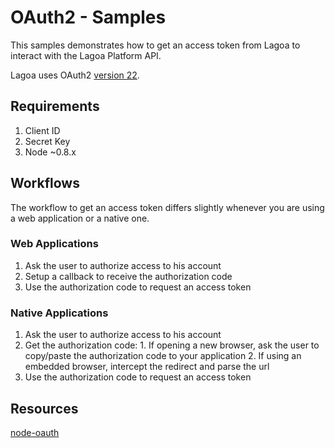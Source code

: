 # OAuth2 - Samples

This samples demonstrates how to get an access token from Lagoa to interact with the Lagoa Platform API.

Lagoa uses OAuth2 [version 22](http://tools.ietf.org/html/draft-ietf-oauth-v2-22).

## Requirements
1. Client ID
2. Secret Key
3. Node ~0.8.x

## Workflows

The workflow to get an access token differs slightly whenever you are using a web application or a native one.

### Web Applications
  1. Ask the user to authorize access to his account
  2. Setup a callback to receive the authorization code
  3. Use the authorization code to request an access token

### Native Applications
  1. Ask the user to authorize access to his account
  2. Get the authorization code:
    1. If opening a new browser, ask the user to copy/paste the authorization code to your application
    2. If using an embedded browser, intercept the redirect and parse the url
  3. Use the authorization code to request an access token

## Resources
[node-oauth](https://github.com/ciaranj/node-oauth)
